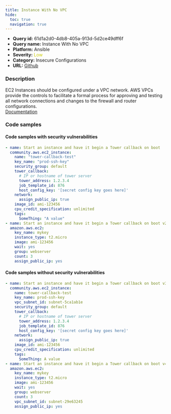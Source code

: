 ```yaml
---
title: Instance With No VPC
hide:
  toc: true
  navigation: true
---
```


<style>
  .highlight .hll {
    background-color: #ff171742;
  }
  .md-content {
    max-width: 1100px;
    margin: 0 auto;
  }
</style>

-   **Query id:** 61d1a2d0-4db8-405a-913d-5d2ce49dff6f
-   **Query name:** Instance With No VPC
-   **Platform:** Ansible
-   **Severity:** <span style="color:#CC0">Low</span>
-   **Category:** Insecure Configurations
-   **URL:** [Github](https://github.com/Checkmarx/kics/tree/master/assets/queries/ansible/aws/instance_with_no_vpc)

### Description
EC2 Instances should be configured under a VPC network. AWS VPCs provide the controls to facilitate a formal process for approving and testing all network connections and changes to the firewall and router configurations.<br>
[Documentation](https://docs.ansible.com/ansible/latest/collections/amazon/aws/ec2_module.html)

### Code samples
#### Code samples with security vulnerabilities
```yaml title="Positive test num. 1 - yaml file" hl_lines="2 18"
- name: Start an instance and have it begin a Tower callback on boot
  community.aws.ec2_instance:
    name: "tower-callback-test"
    key_name: "prod-ssh-key"
    security_group: default
    tower_callback:
      # IP or hostname of tower server
      tower_address: 1.2.3.4
      job_template_id: 876
      host_config_key: '[secret config key goes here]'
    network:
      assign_public_ip: true
    image_id: ami-123456
    cpu_credit_specification: unlimited
    tags:
      SomeThing: "A value"
- name: Start an instance and have it begin a Tower callback on boot v2
  amazon.aws.ec2:
    key_name: mykey
    instance_type: t2.micro
    image: ami-123456
    wait: yes
    group: webserver
    count: 3
    assign_public_ip: yes

```


#### Code samples without security vulnerabilities
```yaml title="Negative test num. 1 - yaml file"
- name: Start an instance and have it begin a Tower callback on boot v3
  community.aws.ec2_instance:
    name: tower-callback-test
    key_name: prod-ssh-key
    vpc_subnet_id: subnet-5ca1ab1e
    security_group: default
    tower_callback:
      # IP or hostname of tower server
      tower_address: 1.2.3.4
      job_template_id: 876
      host_config_key: '[secret config key goes here]'
    network:
      assign_public_ip: true
    image_id: ami-123456
    cpu_credit_specification: unlimited
    tags:
      SomeThing: A value
- name: Start an instance and have it begin a Tower callback on boot v4
  amazon.aws.ec2:
    key_name: mykey
    instance_type: t2.micro
    image: ami-123456
    wait: yes
    group: webserver
    count: 3
    vpc_subnet_id: subnet-29e63245
    assign_public_ip: yes

```
